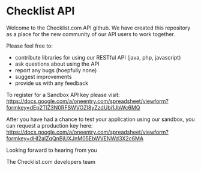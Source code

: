 Checklist API
===

Welcome to the Checklist.com API github. We have created this repository as a place for the new community of our API users to work together.

Please feel free to:
- contribute libraries for using our RESTful API (java, php, javascript)
- ask questions about using the API
- report any bugs (hoepfully none)
- suggest improvements
- provide us with any feedback

To register for a Sandbox API key please visit: https://docs.google.com/a/oneentry.com/spreadsheet/viewform?formkey=dEp2TlZ3N0RFSWVOZl8yZzdUbi1JbWc6MQ

After you have had a chance to test your application using our sandbox, you can request a production key here:
https://docs.google.com/a/oneentry.com/spreadsheet/viewform?formkey=dHl2alZqQnBjUXJnM05EbWVENWd3X2c6MA

Looking forward to hearing from you

The Checklist.com developers team
